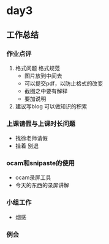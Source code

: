 # day3

## 工作总结

### 作业点评

1. 格式问题 格式规范
    - 图片放到中间去
    - 可以提交pdf，以防止格式的改变
    - 截图之中要有解释
    - 要加说明
2. 建议写blog 可以做知识的积累


### 上课请假与上课时长问题
- 找徐老师请假
- 挂着 别退

### ocam和snipaste的使用
- ocam录屏工具
- 今天的东西的录屏讲解

### 小组工作
- 烟感

### 例会
